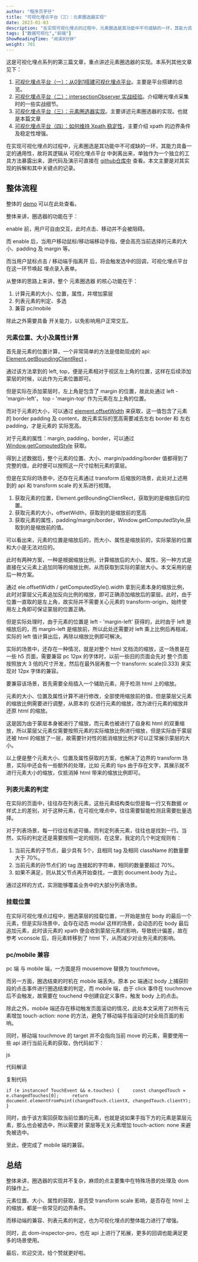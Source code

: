 ```yaml
---
author: "程序员芋仔"
title: "可视化埋点平台（三）：元素圈选器实现"
date: 2023-01-03
description: "在实现可视化埋点的过程中，元素圈选是其功能中不可或缺的一环，其能力具备一定的通用性，故将其逻辑从可视化埋点平台中剥离出来，单独作为一个独立的工具方法暴露出来。"
tags: ["数据可视化","前端"]
ShowReadingTime: "阅读8分钟"
weight: 701
---
```

这是可视化埋点系列的第三篇文章，重点讲述元素圈选器的实现。本系列其他文章见下：

1.  [可视化埋点平台（一）：从0到1搭建可视化埋点平台](https://juejin.cn/post/7156070053635424264 "https://juejin.cn/post/7156070053635424264")。主要是平台搭建的总览。
2.  [可视化埋点平台（二）：intersectionObserver 实战经验](https://juejin.cn/post/7126739870214520868 "https://juejin.cn/post/7126739870214520868")。介绍曝光埋点采集时的一些实战细节。
3.  [可视化埋点平台（三）：元素圈选器实现](https://juejin.cn/post/7184367763123601469 "https://juejin.cn/post/7184367763123601469")。主要讲述元素圈选器的实现。也就是本篇文章
4.  [可视化埋点平台（四）：如何维持 Xpath 稳定性](https://juejin.cn/post/7185362356652736570 "https://juejin.cn/post/7185362356652736570")，主要介绍 xpath 的边界条件及稳定性增强。

在实现可视化埋点的过程中，元素圈选是其功能中不可或缺的一环，其能力具备一定的通用性，故将其逻辑从 可视化埋点平台 中剥离出来，单独作为一个独立的工具方法暴露出来，源代码及演示可直接在 [github仓库中](https://link.juejin.cn?target=https%3A%2F%2Fgithub.com%2Fyuzai%2Fdom-inspector-pro "https://github.com/yuzai/dom-inspector-pro") 查看。本文主要是对其实现的拆解和其中关键点的记录。

整体流程
----

整体的 [demo](https://link.juejin.cn?target=https%3A%2F%2Fblog.maxiaobo.com.cn%2Fdom-inspector-pro%2Fdemo%2Findex.html "https://blog.maxiaobo.com.cn/dom-inspector-pro/demo/index.html") 可以在此处查看。

整体来讲，圈选器的功能在于：

enable 前，用户可自由交互，此时点击、移动并不会被阻碍。

而 enable 后，当用户移动鼠标/移动端移动手指，便会高亮当前选择的元素的大小、padding 及 margin 等。

而当用户鼠标点击 / 移动端手指离开 后，将会触发选中的回调，可视化埋点平台在这一环节唤起 埋点录入表单。

从整体的思路上来讲，整个 元素圈选器 的核心功能在于：

1.  计算元素的大小、位置，属性，并增加蒙层
2.  列表元素的判定、多选
3.  兼容 pc/mobile

除此之外需要具备 开关能力，以免影响用户正常交互。

### 元素位置、大小及属性计算

首先是元素的位置计算，一个非常简单的方法是借助现成的 api: [Element.getBoundingClientRect](https://link.juejin.cn?target=https%3A%2F%2Fdeveloper.mozilla.org%2Fen-US%2Fdocs%2FWeb%2FAPI%2FElement%2FgetBoundingClientRect "https://developer.mozilla.org/en-US/docs/Web/API/Element/getBoundingClientRect") 。

通过该方法拿到的 left, top，便是元素相对于视区左上角的位置，这样在后续添加蒙层的时候，以此作为元素位置即可。

但是实际在添加蒙层时，左上角是包含了 margin 的位置，故此处通过 left - 'margin-left'， top - 'margin-top' 作为元素在左上角的位置。

而对于元素的大小，可以通过 [element.offsetWidth](https://link.juejin.cn?target=https%3A%2F%2Fdeveloper.mozilla.org%2Fen-US%2Fdocs%2FWeb%2FAPI%2FHTMLElement%2FoffsetWidth "https://developer.mozilla.org/en-US/docs/Web/API/HTMLElement/offsetWidth") 来获取，这一值包含了元素的 border padding 及 content，故元素实际的宽高需要减去左右 border 和 左右 padding，才是元素的 实际宽高。

对于元素的属性：margin, padding，border，可以通过 [Window.getComputedStyle](https://link.juejin.cn?target=https%3A%2F%2Fdeveloper.mozilla.org%2Fen-US%2Fdocs%2FWeb%2FAPI%2FWindow%2FgetComputedStyle "https://developer.mozilla.org/en-US/docs/Web/API/Window/getComputedStyle") 获取。

得到上述数据后，整个元素的位置、大小、margin/padding/border 值都得到了完整的值，此时便可以按照这一尺寸绘制元素的蒙层。

但是在实际的场景中，还存在元素通过 transform 后缩放的场景，此处对上述用到的 api 和 transform scale 的关系进行梳理。

1.  获取元素的位置，Element.getBoundingClientRect，获取到的是缩放后的位置。
2.  获取元素的大小，offsetWidth，获取到的是缩放前的宽高
3.  获取元素的属性，padding/margin/border，Window.getComputedStyle,获取到的是缩放前的值。

可以看出来，元素的位置是缩放后的，而大小、属性是缩放前的，实际蒙层的位置和大小是无法对应的。

此时有两种方案，一种是根据缩放比例，计算缩放后的大小、属性，另一种方式是直接在父元素上追加同等的缩放比例，从而获取到实际的蒙层大小。本文采用的是后一种方案。

通过 ele.offsetWidth / getComputedStyle().width 拿到元素本身的缩放比例，此时对蒙层父元素追加反向比例的缩放，即可正确添加缩放后的蒙层。此时，由于位置一直取的是左上角，故实际并不需要关心元素的 transform-origin，始终使用左上角即可保证蒙层的位置正确。

但是实际处理时，由于元素的位置是 left - 'margin-left' 获得的，此时由于 left 是缩放后的，而 margin-left 是缩放前，所以此处还需要对 left 乘上比例后再相减，实际的 left 值计算出后，再除以缩放比例即可解决。

实际的场景中，还存在一种情况，就是对整个 html 文档流的缩放，这一场景是在一些 h5 页面，需要兼容 pc 12px 的字体时，以前一些旧的页面会先对 整个页面按照放大 3 倍的尺寸开发，然后在最外层再套一个 transform: scale(0.333) 来实现对 12px 字体的兼容。

要兼容该场景，首先需要全局插入一个辅助元素，用于检测 html 上的缩放。

元素的大小、位置及属性计算不进行修改，全部使用缩放前的值，但是蒙层父元素的缩放比例需要进行调整，从原本的 仅进行元素的缩放，改为进行元素的缩放并还原 html 的缩放。

这是因为由于蒙层本身被进行了缩放，而元素也被进行了自身和 html 的双重缩放，所以蒙层父元素仅需要按照元素的实际缩放比例进行缩放，但是实际由于蒙层还被 html 的缩放了一层，故需要针对性的抵消缩放比例才可以正常展示蒙层的大小。

以上便是整个元素大小、位置及属性获取的方案，也解决了边界的 transform 场景，实际中还会有一些额外的处理，比如 元素的 tips 由于存在文字，其展示就不进行元素大小的缩放，仅抵消掉 html 带来的缩放比例即可。

### 列表元素的判定

在实际的页面中，往往存在列表元素，这些元素结构类似但是每一行又有数据 or 样式上的差别，对于这种元素，在可视化埋点中，往往需要智能检测且需要批量选择。

对于列表场景，每一行往往有迹可循，而判定列表元素，往往也是找到一行。当然，实际的判定还是需要按照一定的规则，在这里，我定的几个判定规则有：

1.  当前元素的子节点，最少具有 5个，且相同 tag 及相同 className 的数量要大于 70%。
2.  当前元素的孙节点们的 tag 连接起的字符串，相同的数量要超过 70%。
3.  如果不满足，则从其父节点再开始查找，一直到 document.body 为止。

通过这样的方式，实测能够覆盖业务中的大部分列表场景。

### 挂载位置

在实际可视化埋点过程中，圈选蒙层的挂载位置，一开始是放在 body 的最后一个元素，但是实际场景中，会存在动态 modal 这样的场景，会动态的在 body 最后追加元素，此时该元素的 xpath 便会收到蒙层元素的影响，导致统计偏差，故在参考 vconsole 后，将元素转移到了 html 下，从而减少对业务元素的影响。

### pc/mobile 兼容

pc 端 与 mobile 端，一方面是将 mousemove 替换为 touchmove。

而另一方面，圈选结束的时机在 mobile 端丢失。原本 pc 端通过 body 上捕获阶段的点击事件进行圈选结束的判定，而 mobile 端，由于 click 事件在 touchmove 后不会触发，故需要在 touchend 中创建自定义事件，触发 body 上的点击。

除此之外，mobile 端还存在移动触发页面滚动的情况，此处本文采用了对所有元素增加 touch-action: none 的方法，避免了移动端手指滚动时对全局页面的影响。

同时，移动端 touchmove 的 target 并不会指向当前 move 的元素，需要使用一些 api 进行当前元素的获取，伪代码如下：

js

 代码解读

复制代码

`if (e instanceof TouchEvent && e.touches) {     const changedTouch = e.changedTouches[0];     return document.elementFromPoint(changedTouch.clientX, changedTouch.clientY); }`

同时，由于该方案回获取当前位置的元素，也就是说如果手指下方的元素是蒙层元素，那么也会被选中，所以需要对 蒙层等无关元素增加 touch-action: none 来避免被选中。

至此，便完成了 mobile 端的兼容。

总结
--

整体来讲，圈选器的实现并不复杂，麻烦的点主要集中在特殊场景的处理及 dom 的操作上。

元素位置、大小、属性的获取，是否受 transform scale 影响，是否存在 html 上的缩放，都是一些常见的边界条件。

而移动端的兼容、列表元素的判定，也为可视化埋点的整体能力进行了增强。

同时，此 dom-inspector-pro，也在 api 上进行了拓展，更多的回调也能满足更多的场景使用。

最后，欢迎交流，给个赞就更好啦。